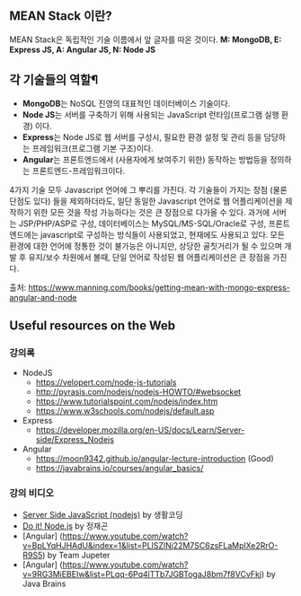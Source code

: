 
## MEAN Stack 이란?
MEAN Stack은 독립적인 기술 이름에서 앞 글자를 따온 것이다.
**M: MongoDB, E: Express JS, A: Angular JS, N: Node JS**

## 각 기술들의 역할¶
- **MongoDB**는 NoSQL 진영의 대표적인 데이터베이스 기술이다.
- **Node JS**는 서버를 구축하기 위해 사용되는 JavaScript 런타임(프로그램 실행 환경) 이다.
- **Express**는 Node JS로 웹 서버를 구성시, 필요한 환경 설정 및 관리 등을 담당하는 프레임워크(프로그램 기본 구조)이다.
- **Angular**는 프론트엔드에서 (사용자에게 보여주기 위한) 동작하는 방법등을 정의하는 프론트엔드-프레임워크이다. 

4가지 기술 모두 Javascript 언어에 그 뿌리를 가진다. 각 기술들이 가지는 장점 (물론 단점도 있다) 들을 제외하더라도, 일단 동일한 Javascript 언어로 웹 어플리케이션을 제작하기 위한 모든 것을 작성 가능하다는 것은 큰 장점으로 다가올 수 있다. 과거에 서버는 JSP/PHP/ASP로 구성, 데이터베이스는 MySQL/MS-SQL/Oracle로 구성, 프론트엔드에는 javascript로 구성하는 방식들이 사용되었고, 현재에도 사용되고 있다. 모든 환경에 대한 언어에 정통한 것이 불가능은 아니지만, 상당한 골칫거리가 될 수 있으며 개발 후 유지/보수 차원에서 볼때, 단일 언어로 작성된 웹 어플리케이션은 큰 장점을 가진다.

출처: https://www.manning.com/books/getting-mean-with-mongo-express-angular-and-node

## Useful resources on the Web
### 강의록
- NodeJS 
  - https://velopert.com/node-js-tutorials
  - http://pyrasis.com/nodejs/nodejs-HOWTO/#websocket
  - https://www.tutorialspoint.com/nodejs/index.htm
  - https://www.w3schools.com/nodejs/default.asp
- Express 
  - https://developer.mozilla.org/en-US/docs/Learn/Server-side/Express_Nodejs
- Angular
  - https://moon9342.github.io/angular-lecture-introduction (Good)
  - https://javabrains.io/courses/angular_basics/
  
  
### 강의 비디오
- [Server Side JavaScript (nodejs)](https://www.youtube.com/watch?v=60zErcCmBfM&list=PLuHgQVnccGMBnrdKRODJmbH7UZ2A48LBK&index=2)  by 생활코딩
- [Do it! Node.js](https://www.youtube.com/watch?v=EfPHkuFujMY&list=PLG7te9eYUi7tHH-hJ2yzBJ9h6dwBu1FUy)  by 정재곤
- [Angular] (https://www.youtube.com/watch?v=BpLYqHJHAdU&index=1&list=PLlSZlNj22M7SC6zsFLaMplXe2RrO-R9S5) by Team Jupeter
- [Angular] (https://www.youtube.com/watch?v=9RG3MiEBEIw&list=PLqq-6Pq4lTTb7JGBTogaJ8bm7f8VCvFkj) by Java Brains


